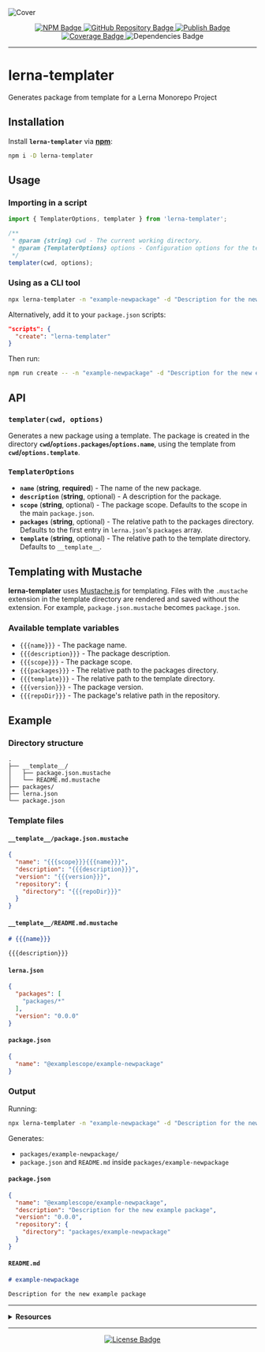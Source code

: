 <img src="https://repository-images.githubusercontent.com/421865817/93b5b25d-bf76-4a47-b04e-be734716c56d" alt="Cover" />

<p align="center">
  <a href="https://npmjs.com/package/lerna-templater/" target="_blank" alt="NPM">
    <img src="https://img.shields.io/npm/v/lerna-templater.svg" alt="NPM Badge" />
  </a>

  <a href="https://github.com/rdarida/lerna-templater" target="_blank" alt="GitHub Repository">
    <img src="https://img.shields.io/badge/-repository-222222?style=flat&logo=github" alt="GitHub Repository Badge" />
  </a>

  <a href="https://github.com/rdarida/lerna-templater/actions/workflows/publish.yml" target="_blank" alt="GitHub Actions">
    <img src="https://github.com/rdarida/lerna-templater/actions/workflows/publish.yml/badge.svg" alt="Publish Badge" />
  </a>

  <a href="https://sonarcloud.io/dashboard?id=rdarida_lerna-templater" target="_blank">
    <img src="https://sonarcloud.io/api/project_badges/measure?project=rdarida_lerna-templater&metric=coverage" alt="Coverage Badge" />
  </a>

  <img src="https://img.shields.io/librariesio/release/npm/lerna-templater" alt="Dependencies Badge" />
</p>
<hr>

# lerna-templater
Generates package from template for a Lerna Monorepo Project

## Installation
Install **`lerna-templater`** via **[npm](https://npmjs.org/package/lerna-templater)**:

```sh
npm i -D lerna-templater
```

## Usage
### Importing in a script
```ts
import { TemplaterOptions, templater } from 'lerna-templater';

/**
 * @param {string} cwd - The current working directory.
 * @param {TemplaterOptions} options - Configuration options for the templater.
 */
templater(cwd, options);
```

### Using as a CLI tool
```sh
npx lerna-templater -n "example-newpackage" -d "Description for the new example package"
```

Alternatively, add it to your `package.json` scripts:
```json
"scripts": {
  "create": "lerna-templater"
}
```

Then run:
```sh
npm run create -- -n "example-newpackage" -d "Description for the new example package"
```

## API
### `templater(cwd, options)`
Generates a new package using a template. The package is created in the directory **`cwd`/`options.packages`/`options.name`**, using the template from **`cwd`/`options.template`**.

### `TemplaterOptions`
- **`name`** (**string**, **required**) - The name of the new package.
- **`description`** (**string**, optional) - A description for the package.
- **`scope`** (**string**, optional) - The package scope. Defaults to the scope in the main `package.json`.
- **`packages`** (**string**, optional) - The relative path to the packages directory. Defaults to the first entry in `lerna.json`'s `packages` array.
- **`template`** (**string**, optional) - The relative path to the template directory. Defaults to `__template__`.

## Templating with Mustache
**lerna-templater** uses [Mustache.js](https://npmjs.org/package/mustache) for templating. Files with the `.mustache` extension in the template directory are rendered and saved without the extension. For example, `package.json.mustache` becomes `package.json`.

### Available template variables
- `{{{name}}}` - The package name.
- `{{{description}}}` - The package description.
- `{{{scope}}}` - The package scope.
- `{{{packages}}}` - The relative path to the packages directory.
- `{{{template}}}` - The relative path to the template directory.
- `{{{version}}}` - The package version.
- `{{{repoDir}}}` - The package's relative path in the repository.

## Example
### Directory structure
```
.
├── __template__/
│   ├── package.json.mustache
│   └── README.md.mustache
├── packages/
├── lerna.json
└── package.json
```

### Template files
#### `__template__/package.json.mustache`
```json
{
  "name": "{{{scope}}}{{{name}}}",
  "description": "{{{description}}}",
  "version": "{{{version}}}",
  "repository": {
    "directory": "{{{repoDir}}}"
  }
}
```

#### `__template__/README.md.mustache`
```md
# {{{name}}}

{{{description}}}
```

#### `lerna.json`
```json
{
  "packages": [
    "packages/*"
  ],
  "version": "0.0.0"
}
```

#### `package.json`
```json
{
  "name": "@examplescope/example-newpackage"
}
```

### Output
Running:
```sh
npx lerna-templater -n "example-newpackage" -d "Description for the new example package" -s "@examplescope"
```
Generates:
- `packages/example-newpackage/`
- `package.json` and `README.md` inside `packages/example-newpackage`

#### `package.json`
```json
{
  "name": "@examplescope/example-newpackage",
  "description": "Description for the new example package",
  "version": "0.0.0",
  "repository": {
    "directory": "packages/example-newpackage"
  }
}
```

#### `README.md`
```md
# example-newpackage

Description for the new example package
```

<hr>

<details>
  <summary>
    <strong>Resources</strong>
  </summary>

- [Documentation](https://rdarida.github.io/lerna-templater/)
</details>
<hr>

<p align="center">
  <a href="LICENSE" target="_blank" alt="License">
    <img src="https://img.shields.io/badge/license-MIT-green" alt="License Badge" />
  </a>
</p>
